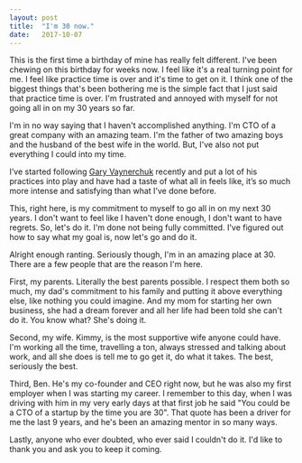 ```yaml
---
layout:	post
title:	"I'm 30 now."
date:	2017-10-07
---
```


This is the first time a birthday of mine has really felt different. I've been chewing on this birthday for weeks now. I feel like it's a real turning point for me. I feel like practice time is over and it's time to get on it. I think one of the biggest things that's been bothering me is the simple fact that I just said that practice time is over. I'm frustrated and annoyed with myself for not going all in on my 30 years so far.

I'm in no way saying that I haven't accomplished anything. I'm CTO of a great company with an amazing team. I'm the father of two amazing boys and the husband of the best wife in the world. But, I've also not put everything I could into my time.

I’ve started following [Gary Vaynerchuk](https://medium.com/u/c4ec9163657c) recently and put a lot of his practices into play and have had a taste of what all in feels like, it’s so much more intense and satisfying than what I’ve done before.

This, right here, is my commitment to myself to go all in on my next 30 years. I don't want to feel like I haven't done enough, I don't want to have regrets. So, let's do it. I'm done not being fully committed. I've figured out how to say what my goal is, now let's go and do it.

Alright enough ranting. Seriously though, I'm in an amazing place at 30. There are a few people that are the reason I'm here.

First, my parents. Literally the best parents possible. I respect them both so much, my dad's commitment to his family and putting it above everything else, like nothing you could imagine. And my mom for starting her own business, she had a dream forever and all her life had been told she can't do it. You know what? She's doing it.

Second, my wife. Kimmy, is the most supportive wife anyone could have. I'm working all the time, travelling a ton, always stressed and talking about work, and all she does is tell me to go get it, do what it takes. The best, seriously the best.

Third, Ben. He's my co-founder and CEO right now, but he was also my first employer when I was starting my career. I remember to this day, when I was driving with him in my very early days at that first job he said "You could be a CTO of a startup by the time you are 30". That quote has been a driver for me the last 9 years, and he's been an amazing mentor in so many ways.

Lastly, anyone who ever doubted, who ever said I couldn't do it. I'd like to thank you and ask you to keep it coming.
